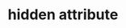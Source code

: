 ---
title: "hidden attribute"
description: "The global HTML `hidden` attribute"
category: html
tags: accessibility
last_test_date: "2024-01-26"
test_url: "/tests/html-hidden-attribute.html"
test_results_url: "https://testi.at/proj/rlpli9r9trvs62rt7p"
stats: {
    apple-mail: {
        macos: {
            "20":"y",
            "21":"y",
            "22":"y",
            "23":"y"
        },
        ios: {
            "14":"y",
            "15":"y",
            "16":"y",
            "17":"y"
        }
    },
    gmail: {
        desktop-webmail: {
            "2024-01":"n"
        },
        ios: {
            "2024-01":"n"
        },
        android: {
            "2024-01":"n"
        },
        mobile-webmail: {
            "2024-01":"n"
        }
    },
    orange: {
        desktop-webmail: {
            "2024-01":"u"
        },
        ios: {
            "2024-01":"u"
        },
        android: {
            "2024-01":"u"
        }
    },
    outlook: {
        windows: {
            "2003":"n",
            "2007":"n",
            "2010":"n",
            "2013":"n",
            "2016":"n",
            "2019":"n"
        },
        windows-mail: {
            "2024-01":"n"
        },
        macos: {
            "2016":"y",
            "2024-01":"n"
        },
        outlook-com: {
            "2024-01":"n"
        },
        ios: {
            "2024-01":"n"
        },
        android: {
            "2024-01":"n"
        }
    },
    samsung-email: {
        android: {
            "6.1":"y"
        }
    },
    sfr: {
        desktop-webmail: {
            "2024-01":"u"
        },
        ios: {
            "2024-01":"u"
        },
        android: {
            "2024-01":"u"
        }
    },
    thunderbird: {
        macos: {
            "60.3":"y"
        }
    },
    aol: {
        desktop-webmail: {
            "2024-01":"n"
        },
        ios: {
            "2024-01":"u"
        },
        android: {
            "2024-01":"u"
        }
    },
    yahoo: {
        desktop-webmail: {
            "2024-01":"n"
        },
        ios: {
            "2024-01":"n"
        },
        android: {
            "2024-01":"n"
        }
    },
    protonmail: {
        desktop-webmail: {
            "2024-01":"u"
        },
        ios: {
            "2024-01":"u"
        },
        android: {
            "2024-01":"u"
        }
    },
    hey: {
        desktop-webmail: {
            "2024-01":"u"
        }
    },
    mail-ru: {
        desktop-webmail: {
            "2024-01":"a #1"
        }
    },
    fastmail: {
        desktop-webmail: {
            "2024-01":"u"
        }
    },
    laposte: {
        desktop-webmail: {
            "2024-01":"u"
        }
    },
  gmx: {
    desktop-webmail: {
      "2024-01":"n"
    },
    ios: {
      "2024-01":"u"
    },
    android: {
      "2024-01":"u"
    }
  },
  web-de: {
    desktop-webmail: {
      "2024-01":"n"
    },
    ios: {
      "2024-01":"u"
    },
    android: {
      "2024-01":"u"
    }
  },
  ionos-1and1: {
    desktop-webmail: {
      "2024-01":"u"
    },
    android: {
      "2024-01":"u"
    }
  }
}
notes_by_num: {
    "1": "Does not support the unquoted attribute value syntax `<div hidden></div>`"
}
links: {
  "MDN: hidden attribute":"https://developer.mozilla.org/en-US/docs/Web/HTML/Global_attributes/hidden",
  "Can I use: hidden attribute":"https://caniuse.com/hidden"
}
---